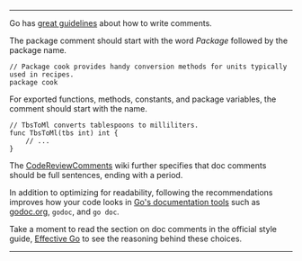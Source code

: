 
---
Go has [great guidelines](https://golang.org/doc/effective_go.html)
about how to write comments.

The package comment should start with the word _Package_ followed by the package name.

```
// Package cook provides handy conversion methods for units typically used in recipes.
package cook
```

For exported functions, methods, constants, and package variables, the comment should start with the name.

```
// TbsToMl converts tablespoons to milliliters.
func TbsToMl(tbs int) int {
	// ...
}
```

The [CodeReviewComments](https://github.com/golang/go/wiki/CodeReviewComments#comment-sentences) wiki further specifies that doc comments should be full sentences, ending with a period.

In addition to optimizing for readability, following the recommendations improves how your code
looks in [Go's documentation tools](http://whipperstacker.com/2015/09/30/go-documentation-godoc-godoc-godoc-org-and-go-doc/)
such as [godoc.org](http://godoc.org), `godoc`, and `go doc`.

Take a moment to read the section on doc comments in the official style guide,
[Effective Go](https://golang.org/doc/effective_go.html) to see the reasoning
behind these choices.

---